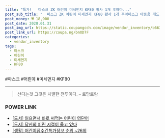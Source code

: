 ```yaml
--- 
title: "특가!   마스크 ZK 어린이 미세먼지 KF80 황사 1개 후아마..." 
post_sub_title: "  마스크 ZK 어린이 미세먼지 KF80 황사 1개 후아마스크 아동용 레드" 
post_money: ₩ 18,900 
post_date: 2020.01.31 
post_img_url: https://static.coupangcdn.com/image/vendor_inventory/b663/e09dfdf8888d609523b798bf1f38aa0e25124d572300377d571f6bae007e.jpg 
post_link_url: https://coupa.ng/bnOD7F 
categories: 
  - vendor_inventory 
tags: 
  - 마스크 
  - 어린이 
  - 미세먼지 
  - KF80 
--- 
```

  #마스크 #어린이 #미세먼지 #KF80 
<hr> 

> 산다는것 그것은 치열한 전투이다.  – 로망로랑 


### POWER LINK

* <a href="https://blog.naver.com/sakai111/221781386683" target="_blank">[도서] 읽으면서 바로 써먹는 어린이 영단어</a>
* <a href="https://blog.naver.com/fasyy4321/221777587354" target="_blank">[도서] 당신의 어린 시절이 울고 있다</a>
* <a href="https://blog.naver.com/sakai111/221771097619" target="_blank"> [생활] 어린이집수건특가정보 순위 ~26위</a>
